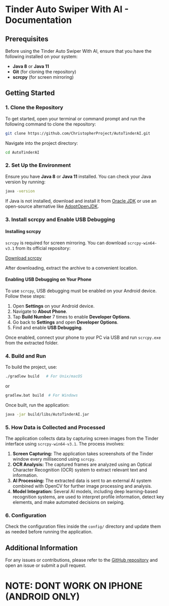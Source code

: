 # Tinder Auto Swiper With AI - Documentation

## Prerequisites
Before using the Tinder Auto Swiper With AI, ensure that you have the following installed on your system:

- **Java 8** or **Java 11**
- **Git** (for cloning the repository)
- **scrcpy** (for screen mirroring)

## Getting Started

### 1. Clone the Repository
To get started, open your terminal or command prompt and run the following command to clone the repository:

```sh
git clone https://github.com/ChristopherProject/AutoTinderAI.git
```

Navigate into the project directory:

```sh
cd AutoTinderAI
```

### 2. Set Up the Environment
Ensure you have **Java 8** or **Java 11** installed. You can check your Java version by running:

```sh
java -version
```

If Java is not installed, download and install it from [Oracle JDK](https://www.oracle.com/java/technologies/javase-downloads.html) or use an open-source alternative like [AdoptOpenJDK](https://adoptopenjdk.net/).

### 3. Install scrcpy and Enable USB Debugging
#### Installing scrcpy
`scrcpy` is required for screen mirroring. You can download `scrcpy-win64-v3.1` from its official repository:

[Download scrcpy](https://github.com/Genymobile/scrcpy/releases)

After downloading, extract the archive to a convenient location.

#### Enabling USB Debugging on Your Phone
To use `scrcpy`, USB debugging must be enabled on your Android device. Follow these steps:

1. Open **Settings** on your Android device.
2. Navigate to **About Phone**.
3. Tap **Build Number** 7 times to enable **Developer Options**.
4. Go back to **Settings** and open **Developer Options**.
5. Find and enable **USB Debugging**.

Once enabled, connect your phone to your PC via USB and run `scrcpy.exe` from the extracted folder.

### 4. Build and Run
To build the project, use:

```sh
./gradlew build   # For Unix/macOS
```

or

```sh
gradlew.bat build  # For Windows
```

Once built, run the application:

```sh
java -jar build/libs/AutoTinderAI.jar
```

### 5. How Data is Collected and Processed
The application collects data by capturing screen images from the Tinder interface using `scrcpy-win64-v3.1`. The process involves:

1. **Screen Capturing:** The application takes screenshots of the Tinder window every millisecond using `scrcpy`.
2. **OCR Analysis:** The captured frames are analyzed using an Optical Character Recognition (OCR) system to extract relevant text and information.
3. **AI Processing:** The extracted data is sent to an external AI system combined with OpenCV for further image processing and analysis.
4. **Model Integration:** Several AI models, including deep learning-based recognition systems, are used to interpret profile information, detect key elements, and make automated decisions on swiping.

### 6. Configuration
Check the configuration files inside the `config/` directory and update them as needed before running the application.

## Additional Information
For any issues or contributions, please refer to the [GitHub repository](https://github.com/ChristopherProject/AutoTinderAI) and open an issue or submit a pull request.

# NOTE: DONT WORK ON IPHONE (ANDROID ONLY)
